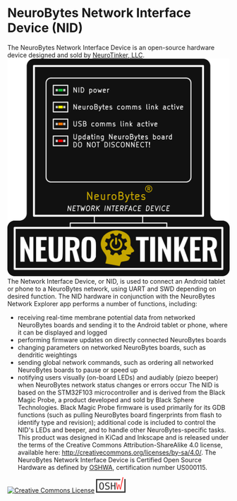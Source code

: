 # NeuroBytes Network Interface Device (NID)
The NeuroBytes Network Interface Device is an open-source hardware device designed and sold by [NeuroTinker, LLC](http://www.neurotinker.com/). 
![NeuroBytes NID PCB front](/HARDWARE/NeuroBytes_NID.png)
The Network Interface Device, or NID, is used to connect an Android tablet or phone to a NeuroBytes network, using UART and SWD depending on desired function. The NID hardware in conjunction with the NeuroBytes Network Explorer app performs a number of functions, including:
* receiving real-time membrane potential data from networked NeuroBytes boards and sending it to the Android tablet or phone, where it can be displayed and logged
* performing firmware updates on directly connected NeuroBytes boards
* changing parameters on networked NeuroBytes boards, such as dendritic weightings
* sending global network commands, such as ordering all networked NeuroBytes boards to pause or speed up
* notifying users visually (on-board LEDs) and audiably (piezo beeper) when NeuroBytes network status changes or errors occur
The NID is based on the STM32F103 microcontroller and is derived from the Black Magic Probe, a product developed and sold by Black Sphere Technologies. Black Magic Probe firmware is used primarily for its GDB functions (such as pulling NeuroBytes board fingerprints from flash to identify type and revision); additional code is included to control the NID's LEDs and beeper, and to handle other NeuroBytes-specific tasks.
This product was designed in KiCad and Inkscape and is released under the terms of the Creative Commons Attribution-ShareAlike 4.0 license, available here: http://creativecommons.org/licenses/by-sa/4.0/. The NeuroBytes Network Interface Device is Certified Open Source Hardware as defined by [OSHWA](https://www.oshwa.org), certification number US000115.

<a rel="license" href="http://creativecommons.org/licenses/by-sa/4.0/"><img alt="Creative Commons License" style="border-width:0" src="https://i.creativecommons.org/l/by-sa/4.0/88x31.png" /></a>
![OSHWA Certification](/oshwa.png)
